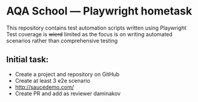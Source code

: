 # AQA School — Playwright hometask
This repository contains test automation scripts written using Playwright
Test coverage is ~~wierd~~ limited as the focus is on writing automated scenarios rather than comprehensive testing

## Initial task:
 - Create a project and repository on GitHub 
 - Create at least 3 e2e scenario 
 - http://saucedemo.com/ 
 - Create PR and add as reviewer daminakov 